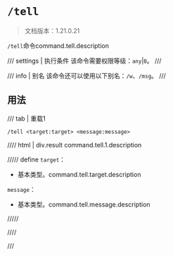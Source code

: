 # `/tell`

> 文档版本：1.21.0.21

`/tell`命令command.tell.description

/// settings | 执行条件
该命令需要权限等级：`any`|`0`。
///

/// info | 别名
该命令还可以使用以下别名：`/w`、`/msg`。
///

## 用法

/// tab | 重载1
```mcfunction
/tell <target:target> <message:message>
```

//// html | div.result
command.tell.1.description

///// define
`target`：<!-- md:samp target -->

- 基本类型。command.tell.target.description

`message`：<!-- md:samp message -->

- 基本类型。command.tell.message.description


/////

////

///
